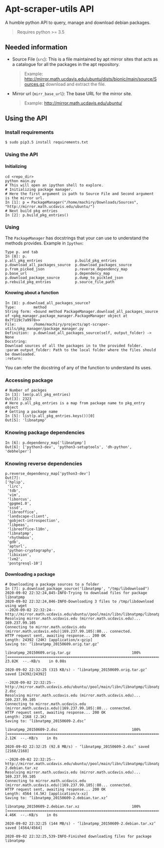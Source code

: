 # Apt-scraper-utils API
A humble python API to query, manage and download debian packages.

> Requires python >= 3.5

## Needed information
* Source File (`src`): This is a file maintained by apt mirror sites that acts as a catalogue for all the packages in the apt repository.
    > Example: http://mirror.math.ucdavis.edu/ubuntu/dists/bionic/main/source/Sources.gz download and extract the file.
* Mirror url (`mirr_base_url`): The base URL for the mirror site.
    > Example: http://mirror.math.ucdavis.edu/ubuntu/

## Using the API
### Install requirements
```
$ sudo pip3.5 install requirements.txt
```
### Using the API
#### Initializing
```
cd <repo_dir>
python main.py
# This will open an ipython shell to explore.
# Initializing package manager.
# Here the first argument is path to Source File and Second argument is the mirror url.
In [1]: p = PackageManager("/home/machiry/Downloads/Sources", "http://mirror.math.ucdavis.edu/ubuntu/")
# Next build pkg entries
In [2]: p.build_pkg_entries()
```
### Using
The `PackageManager` has docstrings that your can use to understand the methods provides. Example in `Ipython`:
```
Type p. and tab
In [8]: p.
p.all_pkg_entries               p.build_pkg_entries             p.download_all_packages_source  p.download_packages_source      p.from_picked_json              p.reverse_dependency_map        
p.base_url                      p.dependency_map                p.download_package_source       p.dump_to_pickled_json          p.rebuild_pkg_entries           p.source_file_path    
```
#### Knowing about a function
```
In [8]: p.download_all_packages_source?
Type:        method
String form: <bound method PackageManager.download_all_packages_source of <pkg_manager.package_manager.PackageManager object at 0x7f119c7a9978>>
File:        /home/machiry/projects/apt-scraper-utils/pkg_manager/package_manager.py
Definition:  p.download_all_packages_source(self, output_folder) -> None
Docstring:
Download sources of all the packages in to the provided folder.
:param output_folder: Path to the local folder where the files should be downloaded.
:return:
```

You can refer the docstring of any of the function to understand its uses.
### Accessing package
```
# Number of packges
In [3]: len(p.all_pkg_entries)
Out[3]: 2323
# Here p.all_pkg_entries is a map from package name to pkg_entry object
# Getting a package name
In [5]: list(p.all_pkg_entries.keys())[0]
Out[5]: 'libnatpmp'
```
### Knowing package dependencies
```
In [6]: p.dependency_map['libnatpmp']
Out[6]: ['python3-dev', 'python3-setuptools', 'dh-python', 'debhelper']
```
### Knowing reverse dependencies
```
p.reverse_dependency_map['python3-dev']
Out[7]: 
['hplip',
 'lirc',
 'tdb',
 'vim',
 'liborcus',
 'gpgme1.0',
 'sssd',
 'libreoffice',
 'landscape-client',
 'gobject-introspection',
 'libpeas',
 'libreoffice-l10n',
 'libnatpmp',
 'rhythmbox',
 'gdb',
 'apturl',
 'python-cryptography',
 'libixion',
 'lvm2',
 'postgresql-10']
```
#### Downloading a package
```
# Downloading a package sources to a folder
In [7]: p.download_package_source('libnatpmp', "/tmp/libdownload")
2020-09-02 22:32:24,845-INFO-Trying to download files for package libnatpmp
2020-09-02 22:32:24,846-INFO-Downloading 3 files to /tmp/libdownload using wget
--2020-09-02 22:32:24--  http://mirror.math.ucdavis.edu/ubuntu//pool/main/libn/libnatpmp/libnatpmp_20150609.orig.tar.gz
Resolving mirror.math.ucdavis.edu (mirror.math.ucdavis.edu)... 169.237.99.105
Connecting to mirror.math.ucdavis.edu (mirror.math.ucdavis.edu)|169.237.99.105|:80... connected.
HTTP request sent, awaiting response... 200 OK
Length: 24392 (24K) [application/x-gzip]
Saving to: ‘libnatpmp_20150609.orig.tar.gz’

libnatpmp_20150609.orig.tar.gz                            100%[====================================================================================================================================>]  23.82K  --.-KB/s    in 0.08s   

2020-09-02 22:32:25 (315 KB/s) - ‘libnatpmp_20150609.orig.tar.gz’ saved [24392/24392]

--2020-09-02 22:32:25--  http://mirror.math.ucdavis.edu/ubuntu//pool/main/libn/libnatpmp/libnatpmp_20150609-2.dsc
Resolving mirror.math.ucdavis.edu (mirror.math.ucdavis.edu)... 169.237.99.105
Connecting to mirror.math.ucdavis.edu (mirror.math.ucdavis.edu)|169.237.99.105|:80... connected.
HTTP request sent, awaiting response... 200 OK
Length: 2168 (2.1K)
Saving to: ‘libnatpmp_20150609-2.dsc’

libnatpmp_20150609-2.dsc                                  100%[====================================================================================================================================>]   2.12K  --.-KB/s    in 0s      

2020-09-02 22:32:25 (92.8 MB/s) - ‘libnatpmp_20150609-2.dsc’ saved [2168/2168]

--2020-09-02 22:32:25--  http://mirror.math.ucdavis.edu/ubuntu//pool/main/libn/libnatpmp/libnatpmp_20150609-2.debian.tar.xz
Resolving mirror.math.ucdavis.edu (mirror.math.ucdavis.edu)... 169.237.99.105
Connecting to mirror.math.ucdavis.edu (mirror.math.ucdavis.edu)|169.237.99.105|:80... connected.
HTTP request sent, awaiting response... 200 OK
Length: 4564 (4.5K) [application/x-xz]
Saving to: ‘libnatpmp_20150609-2.debian.tar.xz’

libnatpmp_20150609-2.debian.tar.xz                        100%[====================================================================================================================================>]   4.46K  --.-KB/s    in 0s      

2020-09-02 22:32:25 (144 MB/s) - ‘libnatpmp_20150609-2.debian.tar.xz’ saved [4564/4564]

2020-09-02 22:32:25,539-INFO-Finished downloading files for package libnatpmp
```
    
